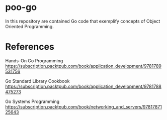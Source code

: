 # poo-go
In this repository are contained Go code that exemplify concepts of Object Oriented Programming.

# References

Hands-On Go Programming
https://subscription.packtpub.com/book/application_development/9781789531756

Go Standard Library Cookbook 
https://subscription.packtpub.com/book/application_development/9781788475273

Go Systems Programming
https://subscription.packtpub.com/book/networking_and_servers/9781787125643


